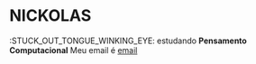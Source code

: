 # NICKOLAS
:STUCK_OUT_TONGUE_WINKING_EYE: estudando **Pensamento Computacional**
Meu email é [email](nickolas.esteves.santos@escola.pr.gov.br)


